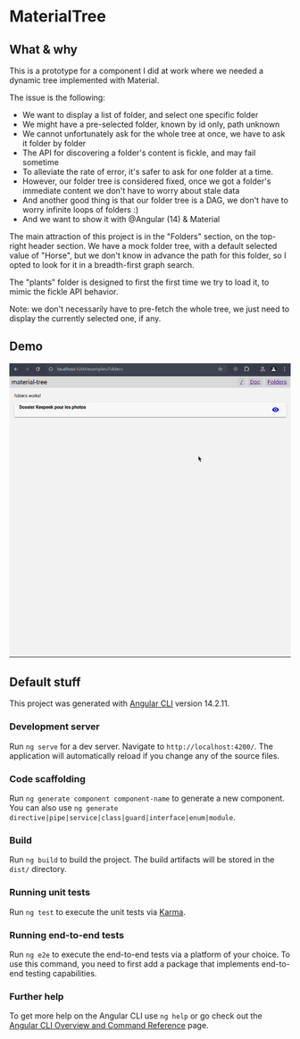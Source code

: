 # MaterialTree

## What & why

This is a prototype for a component I did at work where we needed a dynamic tree implemented with Material.

The issue is the following:
- We want to display a list of folder, and select one specific folder
- We might have a pre-selected folder, known by id only, path unknown
- We cannot unfortunately ask for the whole tree at once, we have to ask it folder by folder
- The API for discovering a folder's content is fickle, and may fail sometime
- To alleviate the rate of error, it's safer to ask for one folder at a time.
- However, our folder tree is considered fixed, once we got a folder's immediate content we don't have to worry about stale data
- And another good thing is that our folder tree is a DAG, we don't have to worry infinite loops of folders :)
- And we want to show it with @Angular (14) & Material

The main attraction of this project is in the "Folders" section, on the top-right header section.
We have a mock folder tree, with a default selected value of "Horse", but we don't know in advance
the path for this folder, so I opted to look for it in a breadth-first graph search.

The "plants" folder is designed to first the first time we try to load it, to mimic the fickle API behavior.

Note: we don't necessarily have to pre-fetch the whole tree, we just need to display the currently selected one, if any.

## Demo

![dynamic-tree-demo.gif](dynamic-tree-demo.gif)

## Default stuff

This project was generated with [Angular CLI](https://github.com/angular/angular-cli) version 14.2.11.

### Development server

Run `ng serve` for a dev server. Navigate to `http://localhost:4200/`. The application will automatically reload if you change any of the source files.

### Code scaffolding

Run `ng generate component component-name` to generate a new component. You can also use `ng generate directive|pipe|service|class|guard|interface|enum|module`.

### Build

Run `ng build` to build the project. The build artifacts will be stored in the `dist/` directory.

### Running unit tests

Run `ng test` to execute the unit tests via [Karma](https://karma-runner.github.io).

### Running end-to-end tests

Run `ng e2e` to execute the end-to-end tests via a platform of your choice. To use this command, you need to first add a package that implements end-to-end testing capabilities.

### Further help

To get more help on the Angular CLI use `ng help` or go check out the [Angular CLI Overview and Command Reference](https://angular.io/cli) page.
